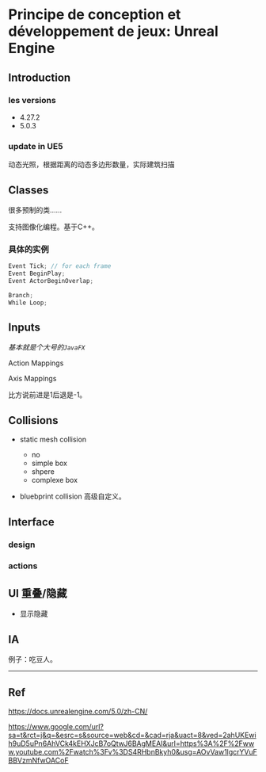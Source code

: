 # Principe de conception et développement de jeux: Unreal Engine

## Introduction

### les versions

- 4.27.2
- 5.0.3

### update in UE5

动态光照，根据距离的动态多边形数量，实际建筑扫描

## Classes

很多预制的类……

支持图像化编程。基于C++。

### 具体的实例

```c++
Event Tick; // for each frame
Event BeginPlay;
Event ActorBeginOverlap;

Branch;
While Loop;
```

## Inputs

*基本就是个大号的`JavaFX`*

Action Mappings

Axis Mappings

比方说前进是1后退是-1。

## Collisions

- static mesh collision

  - no
  - simple box
  - shpere
  - complexe box

- bluebprint collision
  高级自定义。

## Interface

### design

### actions

## UI 重叠/隐藏

- 显示隐藏

## IA

例子：吃豆人。

----

## Ref

<https://docs.unrealengine.com/5.0/zh-CN/>

<https://www.google.com/url?sa=t&rct=j&q=&esrc=s&source=web&cd=&cad=rja&uact=8&ved=2ahUKEwih9uD5uPn6AhVCk4kEHXJcB7oQtwJ6BAgMEAI&url=https%3A%2F%2Fwww.youtube.com%2Fwatch%3Fv%3DS4RHbnBkyh0&usg=AOvVaw1lgcrYVuFBBVzmNfwOACoF>
